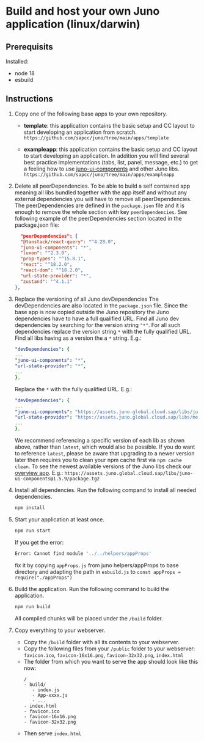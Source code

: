 # Build and host your own Juno application (linux/darwin)

## Prerequisits

Installed:
- node 18
- esbuild

## Instructions

1. Copy one of the following base apps to your own repository.

   - **template**: this application contains the basic setup and CC layout to start developing an application from scratch.
     `https://github.com/sapcc/juno/tree/main/apps/template`

   - **exampleapp**: this application contains the basic setup and CC layout to start developing an application. In addition you will find several best practice implementations (tabs, list, panel, message, etc.) to get a feeling how to use [juno-ui-components](https://ui.juno.global.cloud.sap/) and other Juno libs.
     `https://github.com/sapcc/juno/tree/main/apps/exampleapp`

2. Delete all peerDependencies.
   To be able to build a self contained app meaning all libs bundled together with the app itself and without any external dependencies you will have to remove all peerDependencies. The peerDependencies are defined in the `package.json` file and it is enough to remove the whole section with key `peerDependencies`.
   See following example of the peerDependencies section located in the package.json file:
   ```json
     "peerDependencies": {
     "@tanstack/react-query": "^4.28.0",
     "juno-ui-components": "*",
     "luxon": "^2.3.0",
     "prop-types": "^15.8.1",
     "react": "^18.2.0",
     "react-dom": "^18.2.0",
     "url-state-provider": "*",
     "zustand": "^4.1.1"
   },
   ```
3. Replace the versioning of all Juno devDependencies
   The devDependencies are also located in the `package.json` file. Since the base app is now copied outside the Juno repository the Juno dependencies have to have a full qualified URL. Find all Juno dev dependencies by searching for the version string `"*"`. For all such dependencies replace the version string `*` with the fully qualified URL.
   Find all libs having as a version the a `*` string. E.g.:

    <!---
    use yaml instead of json to not highlight as an error using "..."
    -->

   ```yaml
   "devDependencies": {
   ...
   "juno-ui-components": "*",
   "url-state-provider": "*",
   ...
   },
   ```

   Replace the `*` with the fully qualified URL. E.g.:

    <!---
    use yaml instead of json to not highlight as an error using "..."
    -->

   ```yaml
   "devDependencies": {
   ...
   "juno-ui-components": "https://assets.juno.global.cloud.sap/libs/juno-ui-components@1.5.9/package.tgz",
   "url-state-provider": "https://assets.juno.global.cloud.sap/libs/messages-provider@0.1.6/package.tgz",
   ...
   },
   ```

   We recommend referencing a specific version of each lib as shown above, rather than `latest`, which would also be possible. If you do want to reference `latest`, please be aware that upgrading to a newer version later then requires you to clean your npm cache first via `npm cache clean`. To see the newest available versions of the Juno libs check our [overview app](https://assets.juno.global.cloud.sap/?__s=N4IghgzhCmAuEFoD2A3aAnFBLaB3EAXKLGAEYCSAdgCbQAehATADQiVgrmzQC2hIIVgAcwlaABsA8kOhjqhAGZhxMAL6qgA). E.g.: `https://assets.juno.global.cloud.sap/libs/juno-ui-components@1.5.9/package.tgz`

4. Install all dependencies.
   Run the following compand to install all needed dependencies.
   ```bash
   npm install
   ```
 
5. Start your application at least once.
   ```bash
   npm run start
   ```
   
   If you get the error: 
   ```bash
   Error: Cannot find module '../../helpers/appProps'
   ```
   fix it by copying `appProps.js` from juno helpers/appProps to base directory and adapting the path in `esbuild.js` to `const appProps = require("./appProps")`
   
6. Build the application.
   Run the following command to build the application.

   ```bash
   npm run build
   ```

   All compiled chunks will be placed under the `/build` folder.

7. Copy everything to your webserver. 
   * Copy the `/build` folder with all its contents to your webserver. 
   * Copy the following files from your `/public` folder to your webserver: `favicon.ico`, `favicon-16x16.png`, `favicon-32x32.png`, `index.html`
   * The folder from which you want to serve the app should look like this now:
      ```
      /
      - build/
         - index.js
         - App-xxxx.js
         - ...
      - index.html
      - favicon.ico
      - favicon-16x16.png
      - favicon-32x32.png
      ```
   *  Then serve `index.html`
